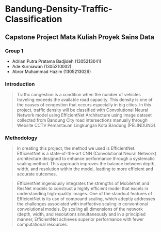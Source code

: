 # Bandung-Density-Traffic-Classification

## Capstone Project Mata Kuliah Proyek Sains Data
### Group 1
- Adrian Putra Pratama Badjideh (1305213041)
- Ade Kurniawan (1305210002)
- Abror Muhammad Hazim (1305213026)

### Introduction
> Traffic congestion is a condition when the number of vehicles traveling exceeds the available road capacity. This density is one of the causes of congestion that occurs especially in big cities. In this project, traffic density will be classified with Convolutional Neural Network model using EfficientNet Architecture using image dataset collected from Bandung City road intersections manually through Website CCTV Pemantauan Lingkungan Kota Bandung (PELINDUNG).

### Methodology
> In creating this project, the method we used is EfficientNet. EfficientNet is a state-of-the-art CNN (Convolutional Neural Network) architecture designed to enhance performance through a systematic scaling method. This approach improves the balance between depth, width, and resolution within the model, leading to more efficient and accurate outcomes.

> EfficientNet ingeniously integrates the strengths of MobileNet and ResNet models to construct a highly efficient model that excels in understanding high-quality images. One of the standout features of EfficientNet is its use of compound scaling, which adeptly addresses the challenges associated with ineffective scaling in conventional convolutional models. By scaling all dimensions of the network (depth, width, and resolution) simultaneously and in a principled manner, EfficientNet achieves superior performance with fewer computational resources.

### 
